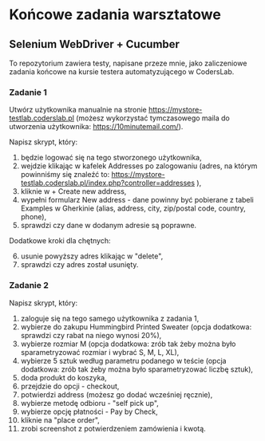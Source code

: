 # Końcowe zadania warsztatowe

## Selenium WebDriver + Cucumber

To repozytorium zawiera testy, napisane przeze mnie, jako zaliczeniowe zadania końcowe na kursie testera automatyzującego w CodersLab.

### Zadanie 1 

Utwórz użytkownika manualnie na stronie https://mystore-testlab.coderslab.pl (możesz wykorzystać tymczasowego maila do utworzenia użytkownika: https://10minutemail.com/).


Napisz skrypt, który:

1. będzie logować się na tego stworzonego użytkownika,
2. wejdzie klikając w kafelek Addresses po zalogowaniu (adres, na którym powinniśmy się znaleźć to: https://mystore-testlab.coderslab.pl/index.php?controller=addresses ),
3. kliknie w + Create new address,
4. wypełni formularz New address - dane powinny być pobierane z tabeli Examples w Gherkinie (alias, address, city, zip/postal code, country, phone),
5. sprawdzi czy dane w dodanym adresie są poprawne.

Dodatkowe kroki dla chętnych:

6. usunie powyższy adres klikając w "delete",
7. sprawdzi czy adres został usunięty.

### Zadanie 2

Napisz skrypt, który:

1. zaloguje się na tego samego użytkownika z zadania 1,
2. wybierze do zakupu Hummingbird Printed Sweater (opcja dodatkowa: sprawdzi czy rabat na niego wynosi 20%),
3. wybierze rozmiar M (opcja dodatkowa: zrób tak żeby można było sparametryzować rozmiar i wybrać S, M, L, XL),
4. wybierze 5 sztuk według parametru podanego w teście (opcja dodatkowa: zrób tak żeby można było sparametryzować liczbę sztuk),
5. doda produkt do koszyka,
6. przejdzie do opcji - checkout,
7. potwierdzi address (możesz go dodać wcześniej ręcznie),
8. wybierze metodę odbioru - "self pick up",
9. wybierze opcję płatności - Pay by Check,
10. kliknie na "place order",
11. zrobi screenshot z potwierdzeniem zamówienia i kwotą.

